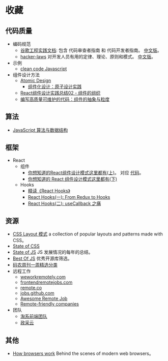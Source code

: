 # 收藏
## 代码质量
- 编码规范
  - [谷歌工程实践文档](https://github.com/google/eng-practices): 包含 代码审查者指南 和 代码开发者指南。 [中文版](https://jimmysong.io/eng-practices/)。
  - [hacker-laws](https://github.com/dwmkerr/hacker-laws) 对开发人员有用的定律、理论、原则和模式。 [中文版](https://github.com/nusr/hacker-laws-zh)。
- 示例
  - [clean code Javascript](https://github.com/ryanmcdermott/clean-code-javascript)
- 组件设计方法
  - [Atomic Design](https://atomicdesign.bradfrost.com/table-of-contents/)
    - [组件化设计：原子设计实践](https://zhuanlan.zhihu.com/p/99737118)
  - [React组件设计实践总结02 - 组件的组织](https://juejin.cn/post/6844903843189243917)
  - [编写高质量可维护的代码：组件的抽象与粒度](https://zoo.team/article/abstraction-and-granularity-of-component)

## 算法
- [JavaScript 算法与数据结构](https://github.com/trekhleb/javascript-algorithms/blob/master/README.zh-CN.md)

## 框架
- React
    - 组件
        - [你想知道的React组件设计模式这里都有(上)](https://mp.weixin.qq.com/s/1LJj00h7cspibXNuQ-ZggA)。 对应 [代码](https://github.com/imalextu/learn-react-patterns)。
        - [你想知道的 React 组件设计模式这里都有(下)](https://juejin.cn/post/6844903907433381901)
    - Hooks
        - [精读《React Hooks》](https://zhuanlan.zhihu.com/p/49408348)
        - [React Hooks(一): From Redux to Hooks](https://zhuanlan.zhihu.com/p/83552786)
        - [React Hooks(二): useCallback 之痛](https://zhuanlan.zhihu.com/p/98554943)

## 资源
- [CSS Layout 模式](https://csslayout.io/) a collection of popular layouts and patterns made with CSS。
- [State of CSS](https://2020.stateofcss.com/en-US/)
- [State of JS](https://stateofjs.com/) JS 发展情况的每年的总结。
- [Best Of JS](https://bestofjs.org/) 优秀开源库筛选。
- [码农周刊一周精选分类](https://github.com/rogerzhu/MNWeeklyCategory)
- 远程工作
  - [weworkremotely.com](http://weworkremotely.com/)
  - [frontendremotejobs.com](http://frontendremotejobs.com/)
  - [remote.co](http://remote.co/)
  - [jobs.github.com](http://jobs.github.com/)
  - [Awesome Remote Job](https://github.com/lukasz-madon/awesome-remote-job)
  - [Remote-friendly companies](https://github.com/remoteintech/remote-jobs)
- 团队
  - [淘系前端团队](https://fed.taobao.org/)
  - [政采云](https://zoo.team/)
## 其他
- [How browsers work](http://taligarsiel.com/Projects/howbrowserswork1.htm) Behind the scenes of modern web browsers。